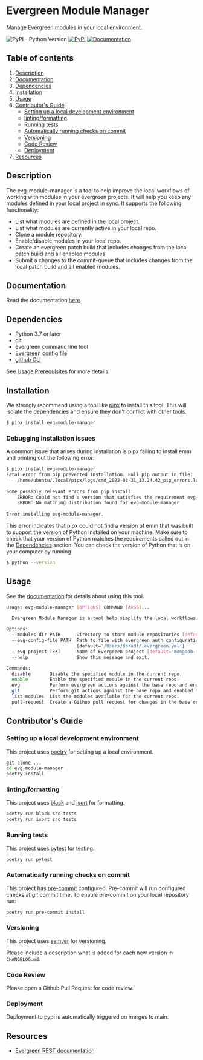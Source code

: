 # Evergreen Module Manager

Manage Evergreen modules in your local environment.

![PyPI - Python Version](https://img.shields.io/pypi/pyversions/evg-module-manager) [![PyPI](https://img.shields.io/pypi/v/evg-module-manager.svg)](https://pypi.org/project/evg-module-manager/) [![Documentation](https://img.shields.io/badge/Docs-Available-green)](https://evergreen-ci.github.io/evg-module-manager/)
## Table of contents

1. [Description](#description)
2. [Documentation](#documentation)
3. [Dependencies](#dependencies)
4. [Installation](#installation)
5. [Usage](#usage)
6. [Contributor's Guide](#contributors-guide)
    - [Setting up a local development environment](#setting-up-a-local-development-environment)
    - [linting/formatting](#lintingformatting)
    - [Running tests](#running-tests)
    - [Automatically running checks on commit](#automatically-running-checks-on-commit)
    - [Versioning](#versioning)
    - [Code Review](#code-review)
    - [Deployment](#deployment)
7. [Resources](#resources)

## Description

The evg-module-manager is a tool to help improve the local workflows of working with modules in
your evergreen projects. It will help you keep any modules defined in your local project in sync.
It supports the following functionality:

* List what modules are defined in the local project.
* List what modules are currently active in your local repo.
* Clone a module repository.
* Enable/disable modules in your local repo.
* Create an evergreen patch build that includes changes from the local patch build and all enabled
  modules.
* Submit a changes to the commit-queue that includes changes from the local patch build and all
  enabled modules.

## Documentation

Read the documentation [here](https://evergreen-ci.github.io/evg-module-manager/).

## Dependencies

* Python 3.7 or later
* git
* evergreen command line tool
* [Evergreen config file](https://github.com/evergreen-ci/evergreen/wiki/Using-the-Command-Line-Tool#downloading-the-command-line-tool)
* [github CLI](https://cli.github.com/)

See [Usage Prerequisites](https://github.com/evergreen-ci/evg-module-manager/blob/main/docs/usage.md#prerequities)
for more details.

## Installation

We strongly recommend using a tool like [pipx](https://pypa.github.io/pipx/) to install
this tool. This will isolate the dependencies and ensure they don't conflict with other tools.

```bash
$ pipx install evg-module-manager
```

### Debugging installation issues

A common issue that arises during installation is pipx failing to install emm and printing out the following error:
```bash
$ pipx install evg-module-manager
Fatal error from pip prevented installation. Full pip output in file:
    /home/ubuntu/.local/pipx/logs/cmd_2022-03-31_13.24.42_pip_errors.log
 
Some possibly relevant errors from pip install:
    ERROR: Could not find a version that satisfies the requirement evg-module-manager (from versions: none)
    ERROR: No matching distribution found for evg-module-manager
 
Error installing evg-module-manager.
```

This error indicates that pipx could not find a version of emm that was built to support the version of Python installed on your machine.
Make sure to check that your version of Python matches the requirements called out in the [Dependencies](#dependencies) section. You
can check the version of Python that is on your computer by running
```bash
$ python --version
```

## Usage

See the [documentation](https://evergreen-ci.github.io/evg-module-manager/) for details about using this tool.

```bash
Usage: evg-module-manager [OPTIONS] COMMAND [ARGS]...

  Evergreen Module Manager is a tool help simplify the local workflows of evergreen modules.

Options:
  --modules-dir PATH      Directory to store module repositories [default='..']
  --evg-config-file PATH  Path to file with evergreen auth configuration
                          [default='/Users/dbradf/.evergreen.yml']
  --evg-project TEXT      Name of Evergreen project [default='mongodb-mongo-master']
  --help                  Show this message and exit.

Commands:
  disable       Disable the specified module in the current repo.
  enable        Enable the specified module in the current repo.
  evg           Perform evergreen actions against the base repo and enabled modules.
  git           Perform git actions against the base repo and enabled modules.
  list-modules  List the modules available for the current repo.
  pull-request  Create a Github pull request for changes in the base repository and any...
```

## Contributor's Guide

### Setting up a local development environment

This project uses [poetry](https://python-poetry.org/) for setting up a local environment.

```bash
git clone ...
cd evg-module-manager
poetry install
```

### linting/formatting

This project uses [black](https://black.readthedocs.io/en/stable/) and
[isort](https://pycqa.github.io/isort/) for formatting.

```bash
poetry run black src tests
poetry run isort src tests
```

### Running tests

This project uses [pytest](https://docs.pytest.org/en/6.2.x/) for testing.

```bash
poetry run pytest
```

### Automatically running checks on commit

This project has [pre-commit](https://pre-commit.com/) configured. Pre-commit will run
configured checks at git commit time. To enable pre-commit on your local repository run:

```bash
poetry run pre-commit install
```

### Versioning

This project uses [semver](https://semver.org/) for versioning.

Please include a description what is added for each new version in `CHANGELOG.md`.

### Code Review

Please open a Github Pull Request for code review.

### Deployment

Deployment to pypi is automatically triggered on merges to main.

## Resources

* [Evergreen REST documentation](https://github.com/evergreen-ci/evergreen/wiki/REST-V2-Usage)
